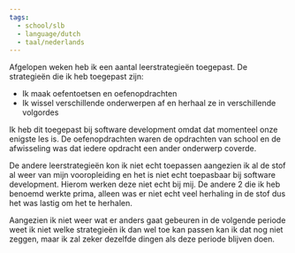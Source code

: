 ```yaml
---
tags:
  - school/slb
  - language/dutch
  - taal/nederlands
---
```

Afgelopen weken heb ik een aantal leerstrategieën toegepast.
De strategieën die ik heb toegepast zijn:
- Ik maak oefentoetsen en oefenopdrachten
- Ik wissel verschillende onderwerpen af en herhaal ze in verschillende volgordes

Ik heb dit toegepast bij software development omdat dat momenteel onze enigste les is. De oefenopdrachten waren de opdrachten van school en de afwisseling was dat iedere opdracht een ander onderwerp coverde.

De andere leerstrategieën kon ik niet echt toepassen aangezien ik al de stof al weer van mijn vooropleiding en het is niet echt toepasbaar bij software development. Hierom werken deze niet echt bij mij. De andere 2 die ik heb benoemd werkte prima, alleen was er niet echt veel herhaling in de stof dus het was lastig om het te herhalen.

Aangezien ik niet weer wat er anders gaat gebeuren in de volgende periode weet ik niet welke strategieën ik dan wel toe kan passen kan ik dat nog niet zeggen, maar ik zal zeker dezelfde dingen als deze periode blijven doen.